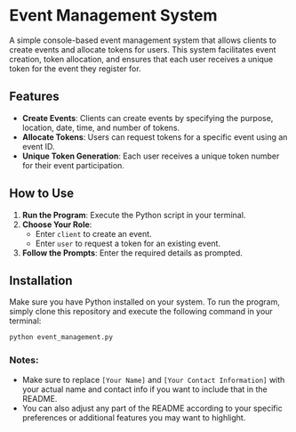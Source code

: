 # Event Management System

A simple console-based event management system that allows clients to create events and allocate tokens for users. This system facilitates event creation, token allocation, and ensures that each user receives a unique token for the event they register for.

## Features

- **Create Events**: Clients can create events by specifying the purpose, location, date, time, and number of tokens.
- **Allocate Tokens**: Users can request tokens for a specific event using an event ID.
- **Unique Token Generation**: Each user receives a unique token number for their event participation.

## How to Use

1. **Run the Program**: Execute the Python script in your terminal.
2. **Choose Your Role**:
   - Enter `client` to create an event.
   - Enter `user` to request a token for an existing event.
3. **Follow the Prompts**: Enter the required details as prompted.

## Installation

Make sure you have Python installed on your system. To run the program, simply clone this repository and execute the following command in your terminal:

```bash
python event_management.py
```


### Notes:
- Make sure to replace `[Your Name]` and `[Your Contact Information]` with your actual name and contact info if you want to include that in the README. 
- You can also adjust any part of the README according to your specific preferences or additional features you may want to highlight.

